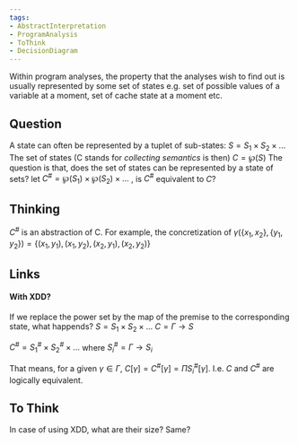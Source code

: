 ```yaml
---
tags:
- AbstractInterpretation
- ProgramAnalysis
- ToThink
- DecisionDiagram
---
```

Within program analyses, the property that the analyses wish to find out is usually represented by some set of states e.g. set of possible values of a variable at a moment, set of cache state at a moment etc.

## Question
A state can often be represented by a tuplet of sub-states:
$S= S_1 \times S_2 \times ...$
The set of states (C stands for *collecting semantics* is then)
$C=\wp(S)$
The question is that, does the set of states can be represented by a state of sets?
let $C^\#=\wp(S_1) \times \wp(S_2) \times ...$ , is $C^\#$ equivalent to $C$?

## Thinking
$C^\#$ is an abstraction of C. 
For example, the concretization of $\gamma( \{x_1, x_2\}, \{y_1, y_2\} ) = \{(x_1, y_1), (x_1, y_2), (x_2, y_1), (x_2, y_2)\}$ 

## Links
#### With XDD?
If we replace the power set by the map of the premise to the corresponding state, what happends?
$S = S_1 \times S_2 \times ...$
$C = \Gamma \rightarrow S$

$C^\# = S_1^\# \times S_2^\# \times ...$ where $S_i^\# = \Gamma \rightarrow S_i$

That means, for a given $\gamma \in \Gamma$, $C[\gamma] = C^\#[\gamma] = \Pi{S^\#_i[\gamma]}$.
I.e. $C$ and $C^\#$ are logically equivalent.


## To Think
In case of using XDD, what are their size? Same?



